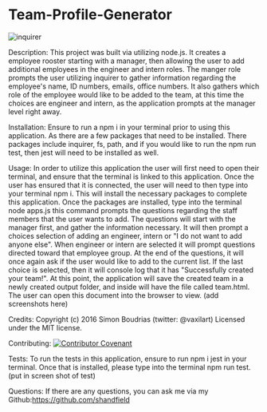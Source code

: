 # Team-Profile-Generator
![inquirer](https://img.shields.io/npm/v/inquirer)


Description: 
This project was built via utilizing node.js. It creates a employee rooster starting with a manager, then allowing the user to add additional employees in the engineer and intern roles. The manger role prompts the user utilizing inquirer to gather information regarding the employee's name, ID numbers, emails, office numbers. It also gathers which role of the employee would like to be added to the team, at this time the choices are engineer and intern, as the application prompts at the manager level right away.  

Installation: 
Ensure to run a npm i in your terminal prior to using this application. As there are a few packages that need to be installed. There packages include inquirer, fs, path, and if you would like to run the npm run test, then jest will need to be installed as well. 

Usage: 
In order to utilize this application the user will first need to open their terminal, and ensure that the terminal is linked to this application. Once the user has ensured that it is connected, the user will need to then type into your terminal npm i. This will install the necessary packages to complete this application. Once the packages are installed, type into the terminal node apps.js this command prompts the questions regarding the staff members that the user wants to add. The questions will start with the manager first, and gather the information necessary. It will then prompt a choices selection of adding an engineer, intern or "I do not want to add anyone else". When engineer or intern are selected it will prompt questions directed toward that employee group. At the end of the questions, it will once again ask if the user would like to add to the current list. If the last choice is selected, then it will console log that it has "Successfully created your team!". At this point, the application will save the created team in a newly created output folder, and inside will have the file called team.html. The user can open this document into the browser to view.
(add screenshots here)

Credits:
Copyright (c) 2016 Simon Boudrias (twitter: @vaxilart) Licensed under the MIT license.

Contributing: 
[![Contributor Covenant](https://img.shields.io/badge/Contributor%20Covenant-v2.0%20adopted-ff69b4.svg)](code_of_conduct.md)

Tests:
To run the tests in this application, ensure to run npm i jest in your terminal. Once that is installed, please type into the terminal npm run test. (put in screen shot of test)

Questions:
If there are any questions, you can ask me via my Github:https://github.com/shandfield
